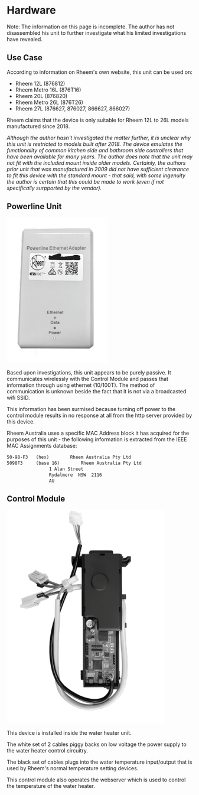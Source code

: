 # Hardware

Note: The information on this page is incomplete. The author has not disassembled his unit to further investigate what his limited investigations have revealed.

## Use Case

According to information on Rheem's own website, this unit can be used on:

- Rheem 12L (876812)
- Rheem Metro 16L (876T16)
- Rheem 20L (876820)
- Rheem Metro 26L (876T26)
- Rheem 27L (876627, 876027, 866627, 866027)

Rheem claims that the device is only suitable for Rheem 12L to 26L models manufactured since 2018.

*Although the author hasn't investigated the matter further, it is unclear why this unit is restricted to models built after 2018. The device emulates the functionality of common kitchen side and bathroom side controllers that have been available for many years. The author does note that the unit may not fit with the included mount inside older models. Certainly, the authors prior unit that was manufactured in 2009 did not have sufficient clearance to fit this device with the standard mount - that said, with some ingenuity the author is certain that this could be made to work (even if not specifically surpported by the vendor).*

## Powerline Unit

![Powerline Unit](plug.png)

Based upon investigations, this unit appears to be purely passive. It communicates wirelessly with the Control Module and passes that information through using ethernet (10/100T). The method of communication is unknown beside the fact that it is not via a broadcasted wifi SSID.

This information has been surmised because turning off power to the control module results in no response at all from the http server provided by this device.

Rheem Australia uses a specific MAC Address block it has acquired for the purposes of this unit - the following information is extracted from the IEEE MAC Assignments database:

```Text
50-98-F3   (hex)		Rheem Australia Pty Ltd
5098F3     (base 16)		Rheem Australia Pty Ltd
				1 Alan Street
				Rydalmere  NSW  2116
				AU
```

## Control Module

![Control Module](control.png)

This device is installed inside the water heater unit. 

The white set of 2 cables piggy backs on low voltage the power supply to the water heater control circuitry.

The black set of cables plugs into the water temperature input/output that is used by Rheem's normal temperature setting devices.

This control module also operates the webserver which is used to control the temperature of the water heater.